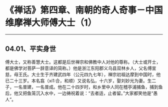 # 《禅话》第四章、南朝的奇人奇事－中国维摩禅大师傅大士（1）

------

## 04.01、平实身世

傅大士，又称善慧大士。这都是后世禅宗和佛教中人对他的尊称。（大士或开士，都是佛学对菩萨一辞意译的简称。）他是浙江东阳郡义乌县双林乡人，父名傅宣慈，母王氏。大士生于齐建武四年（公元四九七年），禅宗初祖达摩到中国时，他已二十三岁。本名翕（xi1:合，和顺）又说名弘，十六岁，娶刘妙光为妻。生二子，一名普建，一名普成。他在二十四岁时，和乡里中人同在稽亭浦捕鱼，捕到鱼后，他又把鱼笼沉入水中，一边祷祝着说：“去者适，止者留。”大家都笑他是“愚人”。

